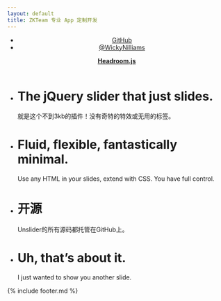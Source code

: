 ```yaml
---
layout: default
title: ZKTeam 专业 App 定制开发
---
```

<head>
    <meta http-equiv="content-type" content="text/html; charset=utf-8" />
    <meta name="viewport" content="width=device-width, initial-scale=1.0" />
    <title>{{ page.title }}</title>
	<link rel="fluid-icon" href="/fluidicon.png" />
    <link rel="apple-touch-icon" sizes="57x57" href="/images/apple-touch-icon-114.png" />
    <link rel="apple-touch-icon" sizes="114x114" href="/images/apple-touch-icon-114.png" />
    <link rel="apple-touch-icon" sizes="72x72" href="/images/apple-touch-icon-144.png" />
    <link rel="apple-touch-icon" sizes="144x144" href="/images/apple-touch-icon-144.png" />
    <link rel="icon" type="image/x-icon" href="/images/favicon.ico" />
    <link rel="stylesheet" href="//cdn.bootcss.com/bootstrap/3.3.5/css/bootstrap.min.css">
    <link rel="stylesheet" href="/css/main.css" />
    <link rel="stylesheet" href="/css/index.css" />
    <script src="//cdn.bootcss.com/jquery/1.11.3/jquery.min.js"></script>
    <script src="//cdn.bootcss.com/bootstrap/3.3.5/js/bootstrap.min.js"></script>
    <script src="//unslider.com/unslider.js"></script>
    <script type="text/javascript">
    	$(function() {
		    $('.banner').unslider({
				speed: 500,               //  The speed to animate each slide (in milliseconds)
				delay: 3000,              //  The delay between slide animations (in milliseconds)
				complete: function() {},  //  A function that gets called after every slide animation
				keys: true,               //  Enable keyboard (left, right) arrow shortcuts
				dots: true,               //  Display dot navigation
				fluid: false              //  Support responsive design. May break non-responsive designs
			});
			$("#header").headroom();
		});
    </script>
</head>
<body>
	<header id="header" class="header header--fixed">
    <div class="container" >
        <nav id="nav" class="nav-wrapper">
            <ul class="nav nav--main">
                <li class="nav__item ">
                    <a class="header__link subdued" href="https://www.github.com/WickyNilliams/headroom.js">
                        <span aria-hidden="true" class="icon icon--github"></span>
                        <span class="complimentary push--left">GitHub</span>
                    </a>
                </li>
                <li class="nav__item ">
                    <a class="header__link subdued" href="http://www.twitter.com/WickyNilliams">
                        <span aria-hidden="true" class="icon icon--twitter"></span>
                        <span class="complimentary push--left">@WickyNilliams</span>
                    </a>
                </li>
            </ul>
        </nav>
        <a href="http://wicky.nillia.ms/headroom.js/" class="brand header__link">
            <b class="brand__forename">Headroom</b><b class="brand__surname">.js</b>
        </a>
    </div>
</header>
	<div class="banner">
		<ul>
			<li style="background-image: url('http://www.bootcss.com/p/unslider/img/sunset.jpg');">
				<div class="inner">
					<h1>The jQuery slider that just slides.</h1>
					<p>就是这个不到3kb的插件！没有奇特的特效或无用的标签。</p>
				</div>
			</li>
			<li style="background-image: url('http://www.bootcss.com/p/unslider/img/wood.jpg');">
				<div class="inner">
					<h1>Fluid, flexible, fantastically minimal.</h1>
					<p>Use any HTML in your slides, extend with CSS. You have full control.</p>
				</div>
			</li>
			<li style="background-image: url('http://www.bootcss.com/p/unslider/img/subway.jpg');">
				<div class="inner">
					<h1>开源</h1>
					<p>Unslider的所有源码都托管在GitHub上。</p>
				</div>
			</li>
			<li style="background-image: url('http://www.bootcss.com/p/unslider/img/shop.jpg');">
				<div class="inner">
					<h1>Uh, that’s about it.</h1>
					<p>I just wanted to show you another slide.</p>
				</div>
			</li>
		</ul>
	</div>
	{% include footer.md %}
</body>